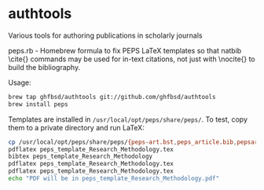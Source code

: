 # authtools
Various tools for authoring publications in scholarly journals

peps.rb - Homebrew formula to fix PEPS LaTeX templates so that natbib
   \cite{} commands may be used for in-text citations, not just with
   \nocite{} to build the bibliography.
   
   Usage:
   ```bash
   brew tap ghfbsd/authtools git://github.com/ghfbsd/authtools
   brew install peps
   ```
   
   Templates are installed in `/usr/local/opt/peps/share/peps/`.
   To test, copy them to a private directory and run LaTeX:

   ```bash
   cp /usr/local/opt/peps/share/peps/{peps-art.bst,peps_article.bib,pepsart.cls,peps_template_Research_Methodology.tex} .
   pdflatex peps_template_Research_Methodology.tex
   bibtex peps_template_Research_Methodology
   pdflatex peps_template_Research_Methodology.tex
   pdflatex peps_template_Research_Methodology.tex
   echo "PDF will be in peps_template_Research_Methodology.pdf"
   ```
